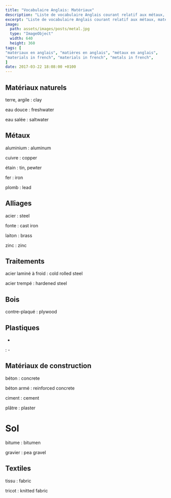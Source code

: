 ```yaml
---
title: "Vocabulaire Anglais: Matériaux"
description: "Liste de vocabulaire Anglais courant relatif aux métaux, matériaux de construction, etc..."
excerpt: "Liste de vocabulaire Anglais courant relatif aux métaux, matériaux de construction, etc..."
image:
  path: assets/images/posts/metal.jpg
  type: "ImageObject"
  width: 640
  height: 360
tags: [
"matériaux en anglais", "matières en anglais", "métaux en anglais",
"materials in french", "materials in french", "metals in french",
]
date: 2017-03-22 18:08:00 +0100
---
```


## Matériaux naturels

terre, argile
: clay

eau douce
: freshwater

eau salée
: saltwater


## Métaux

aluminium
: aluminum

cuivre
: copper

étain
: tin, pewter

fer
: iron

plomb
: lead


## Alliages

acier
: steel

fonte
: cast iron

laiton
: brass

zinc
: zinc


## Traitements

acier laminé à froid
: cold rolled steel

acier trempé
: hardened steel


## Bois

contre-plaqué
: plywood


## Plastiques

-
: -


## Matériaux de construction

béton
: concrete

béton armé
: reinforced concrete

ciment
: cement

plâtre
: plaster


# Sol

bitume
: bitumen

gravier
: pea gravel


## Textiles

tissu
: fabric

tricot
: knitted fabric
